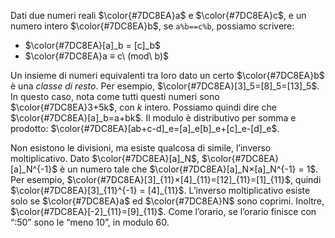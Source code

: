 Dati due numeri reali $\color{#7DC8EA}a$ e $\color{#7DC8EA}c$, e un numero intero $\color{#7DC8EA}b$, se `a%b==c%b`, possiamo scrivere:

* $\color{#7DC8EA}[a]_b = [c]_b$
* $\color{#7DC8EA}a ≡ c\ (mod\ b)$

Un insieme di numeri equivalenti tra loro dato un certo $\color{#7DC8EA}b$ è una *classe di resto*.
Per esempio, $\color{#7DC8EA}[3]_5=[8]_5=[13]_5$.
In questo caso, nota come tutti questi numeri sono $\color{#7DC8EA}3+5k$, con $k$ intero.
Possiamo quindi dire che $\color{#7DC8EA}[a]_b=a+bk$.
Il modulo è distributivo per somma e prodotto: $\color{#7DC8EA}[ab+c-d]_e=[a]_e[b]_e+[c]_e-[d]_e$.

Non esistono le divisioni, ma esiste qualcosa di simile, l’inverso moltiplicativo.
Dato $\color{#7DC8EA}[a]_N$, $\color{#7DC8EA}[a]_N^{-1}$ è un numero tale che $\color{#7DC8EA}[a]_N×[a]_N^{-1} = 1$.
Per esempio, $\color{#7DC8EA}[3]_{11}×[4]_{11}=[12]_{11}=[1]_{11}$, quindi $\color{#7DC8EA}[3]_{11}^{-1} = [4]_{11}$.
L’inverso moltiplicativo esiste solo se $\color{#7DC8EA}a$ ed $\color{#7DC8EA}N$ sono coprimi.
Inoltre, $\color{#7DC8EA}[-2]_{11}=[9]_{11}$. Come l’orario, se l’orario finisce con “:50” sono le “meno 10”, in modulo 60.